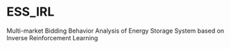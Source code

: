 # ESS_IRL
Multi-market Bidding Behavior Analysis of Energy Storage System based on Inverse Reinforcement Learning
